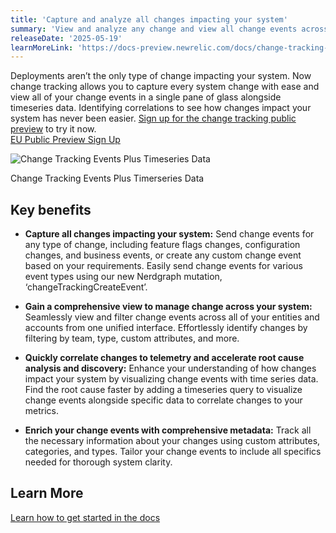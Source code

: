 ```yaml
---
title: 'Capture and analyze all changes impacting your system'
summary: 'View and analyze any change and view all change events across all of your entities and accounts through a single pane of glass'
releaseDate: '2025-05-19'
learnMoreLink: 'https://docs-preview.newrelic.com/docs/change-tracking-events/'
---
```


Deployments aren’t the only type of change impacting your system. Now change tracking allows you to capture every system change with ease and view all of your change events in a single pane of glass alongside timeseries data. Identifying correlations to see how changes impact your system has never been easier. [Sign up for the change tracking public preview](https://one.newrelic.com/launcher/promotion-flow.launcher?pane=eyJvZmZlclR5cGVJZCI6ImYwNTQwYTU4LWY0YTAtNGIxOS1hMjNlLTlmZjQ0ZTNhZGJmNCJ9) to try it now.  
[EU Public Preview Sign Up](https://one.eu.newrelic.com/launcher/promotion-flow.launcher?pane=eyJvZmZlclR5cGVJZCI6ImYwNTQwYTU4LWY0YTAtNGIxOS1hMjNlLTlmZjQ0ZTNhZGJmNCJ9)

![Change Tracking Events Plus Timeseries Data](/images/CT_1.png "Change Tracking Events Plus Timeseries Data")
<figcaption>Change Tracking Events Plus Timerseries Data</figcaption>

## Key benefits

* **Capture all changes impacting your system:** Send change events for any type of change, including feature flags changes, configuration changes, and business events, or create any custom change event based on your requirements. Easily send change events for various event types using our new Nerdgraph mutation, ‘changeTrackingCreateEvent’.

* **Gain a comprehensive view to manage change across your system:** Seamlessly view and filter change events across all of your entities and accounts from one unified interface. Effortlessly identify changes by filtering by team, type, custom attributes, and more.

* **Quickly correlate changes to telemetry and accelerate root cause analysis and discovery:** Enhance your understanding of how changes impact your system by visualizing change events with time series data. Find the root cause faster by adding a timeseries query to visualize change events alongside specific data to correlate changes to your metrics.

* **Enrich your change events with comprehensive metadata:** Track all the necessary information about your changes using custom attributes, categories, and types. Tailor your change events to include all specifics needed for thorough system clarity.

## Learn More

[Learn how to get started in the docs](https://docs.newrelic.com/docs/change-tracking/change-tracking-events)
